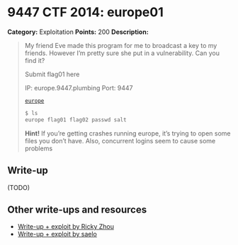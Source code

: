 # 9447 CTF 2014: europe01

**Category:** Exploitation
**Points:** 200
**Description:**

> My friend Eve made this program for me to broadcast a key to my friends. However I’m pretty sure she put in a vulnerability. Can you find it?
>
> Submit flag01 here
>
> IP: europe.9447.plumbing
> Port: 9447
>
> [`europe`](europe)
>
> ```bash
> $ ls
> europe flag01 flag02 passwd salt
> ```
>
> **Hint!** If you’re getting crashes running europe, it’s trying to open some files you don’t have.
> Also, concurrent logins seem to cause some problems


## Write-up

(TODO)

## Other write-ups and resources

* [Write-up + exploit by Ricky Zhou](https://rzhou.org/~ricky/9447_2014/europe/exp1.py)
* [Write-up + exploit by saelo](http://kitctf.de/writeups/9447ctf2014/2014/12/01/europe-writeup/)
